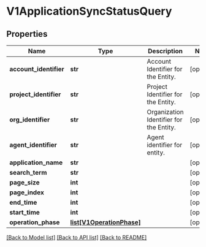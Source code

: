 # V1ApplicationSyncStatusQuery

## Properties
Name | Type | Description | Notes
------------ | ------------- | ------------- | -------------
**account_identifier** | **str** | Account Identifier for the Entity. | [optional] 
**project_identifier** | **str** | Project Identifier for the Entity. | [optional] 
**org_identifier** | **str** | Organization Identifier for the Entity. | [optional] 
**agent_identifier** | **str** | Agent identifier for entity. | [optional] 
**application_name** | **str** |  | [optional] 
**search_term** | **str** |  | [optional] 
**page_size** | **int** |  | [optional] 
**page_index** | **int** |  | [optional] 
**end_time** | **int** |  | [optional] 
**start_time** | **int** |  | [optional] 
**operation_phase** | [**list[V1OperationPhase]**](V1OperationPhase.md) |  | [optional] 

[[Back to Model list]](../README.md#documentation-for-models) [[Back to API list]](../README.md#documentation-for-api-endpoints) [[Back to README]](../README.md)

